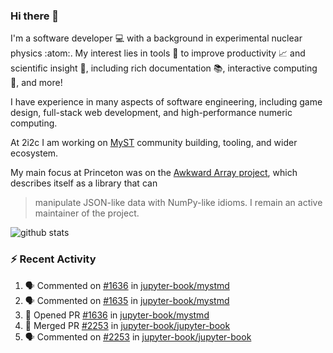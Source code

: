 ### Hi there 👋 

I'm a software developer 💻 with a background in experimental nuclear physics :atom:. My interest lies in tools :wrench: to improve productivity :chart_with_upwards_trend: and scientific insight :telescope:, including rich documentation 📚, interactive computing 🧮, and more! 

I have experience in many aspects of software engineering, including game design, full-stack web development, and high-performance numeric computing. 

At 2i2c I am working on [MyST](https://github.com/jupyter-book/mystmd) community building, tooling, and wider ecosystem. 

My main focus at Princeton was on the [Awkward Array project](awkward-array.org/), which describes itself as a library that can 
> manipulate JSON-like data with NumPy-like idioms. I remain an active maintainer of the project. 

![github stats](https://github-readme-stats.vercel.app/api?username=agoose77&show_icons=true&hide_rank=true&hide_title=true&bg_color=30,e76445,904e95&text_color=efe3ec&icon_color=efe3ec)
<!--
**agoose77/agoose77** is a ✨ _special_ ✨ repository because its `README.md` (this file) appears on your GitHub profile.

Here are some ideas to get you started:

- 🔭 I’m currently working on ...
- 🌱 I’m currently learning ...
- 👯 I’m looking to collaborate on ...
- 🤔 I’m looking for help with ...
- 💬 Ask me about ...
- 📫 How to reach me: ...
- 😄 Pronouns: ...
- ⚡ Fun fact: ...
-->

### :zap: Recent Activity

<!--START_SECTION:activity-->
1. 🗣 Commented on [#1636](https://github.com/jupyter-book/mystmd/pull/1636#issuecomment-2473812208) in [jupyter-book/mystmd](https://github.com/jupyter-book/mystmd)
2. 🗣 Commented on [#1635](https://github.com/jupyter-book/mystmd/issues/1635#issuecomment-2473811424) in [jupyter-book/mystmd](https://github.com/jupyter-book/mystmd)
3. 💪 Opened PR [#1636](https://github.com/jupyter-book/mystmd/pull/1636) in [jupyter-book/mystmd](https://github.com/jupyter-book/mystmd)
4. 🎉 Merged PR [#2253](https://github.com/jupyter-book/jupyter-book/pull/2253) in [jupyter-book/jupyter-book](https://github.com/jupyter-book/jupyter-book)
5. 🗣 Commented on [#2253](https://github.com/jupyter-book/jupyter-book/pull/2253#issuecomment-2473609712) in [jupyter-book/jupyter-book](https://github.com/jupyter-book/jupyter-book)
<!--END_SECTION:activity-->
